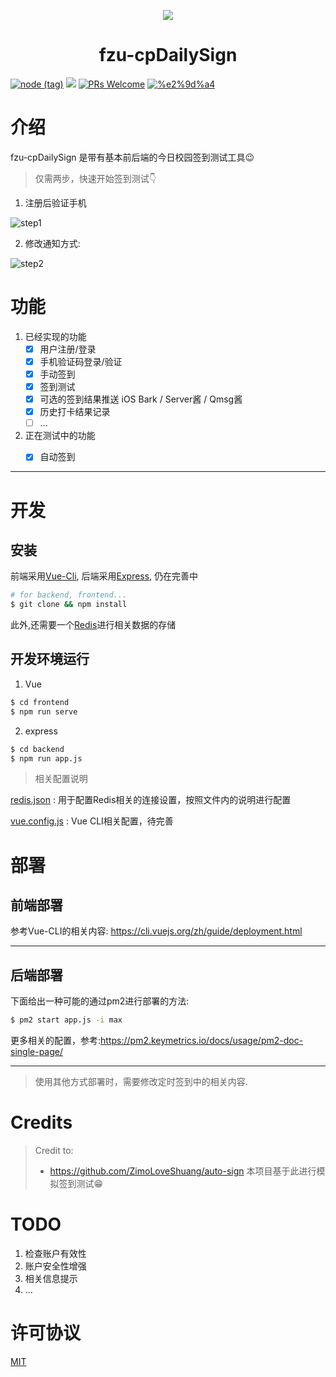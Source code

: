 <p align="center"><img src="https://user-images.githubusercontent.com/17078589/92328392-069c8080-f093-11ea-82f5-445dad02c1bb.png"/></p>
<h1 align="center">fzu-cpDailySign</h1>

[![node (tag)](https://img.shields.io/node/v/egg.svg?style=flat-square)](https://nodejs.org) [![](https://img.shields.io/badge/license-MIT-green.svg?style=flat-square)](https://github.com/windowsair/fzu-cpDailySign/LICENSE) [![PRs Welcome](https://img.shields.io/badge/PRs-welcome-blue.svg?style=flat-square)](https://github.com/windowsair/fzu-cpDailySign/pulls) [![%e2%9d%a4](https://img.shields.io/badge/made%20with-%e2%9d%a4-ff69b4.svg?style=flat-square)](https://github.com/windowsair/fzu-cpDailySign)

# 介绍
fzu-cpDailySign 是带有基本前后端的今日校园签到测试工具:wink:

> 仅需两步，快速开始签到测试👇

1. 注册后验证手机

![step1](https://user-images.githubusercontent.com/17078589/92498365-1d76da80-f22d-11ea-9ed6-12ba624ebffd.png)


2. 修改通知方式:

![step2](https://user-images.githubusercontent.com/17078589/92497907-890c7800-f22c-11ea-92fa-cb55dfb2c567.png)

# 功能

1. 已经实现的功能
    - [x] 用户注册/登录
    - [x] 手机验证码登录/验证
    - [x] 手动签到
    - [x] 签到测试
    - [x] 可选的签到结果推送 iOS Bark / Server酱 / Qmsg酱
    - [x] 历史打卡结果记录
    - [ ] ...
2. 正在测试中的功能
    - [x] 自动签到


----


# 开发

## 安装

前端采用[Vue-Cli](https://cli.vuejs.org), 后端采用[Express](https://expressjs.com), 仍在完善中

```bash
# for backend, frontend...
$ git clone && npm install
```

此外,还需要一个[Redis](https://redis.io)进行相关数据的存储

## 开发环境运行

1. Vue

```bash
$ cd frontend
$ npm run serve
```

2. express

```bash
$ cd backend
$ npm run app.js
```

> 相关配置说明

[redis.json](backend/config/redis.json) : 用于配置Redis相关的连接设置，按照文件内的说明进行配置

[vue.config.js](frontend/vue.config.js) : Vue CLI相关配置，待完善


# 部署

## 前端部署

参考Vue-CLI的相关内容: https://cli.vuejs.org/zh/guide/deployment.html

----

## 后端部署

下面给出一种可能的通过pm2进行部署的方法:

```bash
$ pm2 start app.js -i max
```

更多相关的配置，参考:https://pm2.keymetrics.io/docs/usage/pm2-doc-single-page/

----

> 使用其他方式部署时，需要修改定时签到中的相关内容.

# Credits

> Credit to: 
> - https://github.com/ZimoLoveShuang/auto-sign 本项目基于此进行模拟签到测试:grin:


# TODO

1. 检查账户有效性
2. 账户安全性增强
3. 相关信息提示
4. ...

# 许可协议

[MIT](https://github.com/windowsair/fzu-cpDailySign/blob/master/LICENSE)